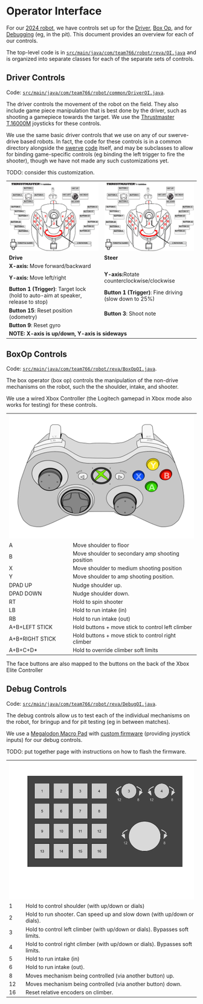 # Operator Interface

For our [2024 robot](../src/main/java/com/team766/robot/reva/Robot.java), we have controls set up for the [Driver](#driver-controls), [Box Op](#boxop-controls), and for [Debugging](#debug-controls) (eg, in the pit).  This document provides an overview for each of our controls.

The top-level code is in [`src/main/java/com/team766/robot/reva/OI.java`](../src/main/java/com/team766/robot/reva/OI.java) and is organized into separate classes for each of the separate sets of controls.

## Driver Controls
Code: [`src/main/java/com/team766/robot/common/DriverOI.java`](../src/main/java/com/team766/robot/common/DriverOI.java).

The driver controls the movement of the robot on the field.  They also include game piece manipulation that is best done by the driver, such as shooting a gamepiece towards the target.  We use the [Thrustmaster T.16000M](https://www.amazon.com/Guillemot-Thrustmaster-T-16000M-Fcs-Joystick/dp/B01H6KXGEI) joysticks for these controls.

We use the same basic driver controls that we use on any of our swerve-drive based robots.  In fact, the code for these controls is in a common directory alongside the [swerve](SwerveDrive.md) [code](../src/main/java/com/team766/robot/common/mechanisms/Drive.java) itself, and may be subclasses to allow for binding game-specific controls (eg binding the left trigger to fire the shooter), though we have not made any such customizations yet.

TODO: consider this customization.

<table style="table-layout: fixed">
  <tr>
    <td style="width: 50%">
    <img src="images/thrustmaster.jpeg" alt="left"/>
  </td>
  <td style="width: 50%">
      <img src="images/thrustmaster.jpeg" alt="right"/>
  </td>
  </tr>
  <tr>
    <td><strong>Drive</strong></td>
    <td><strong>Steer</strong></td>
  </tr>
  <tr>
    <td><strong>X-axis:</strong> Move forward/backward</td>
    <td></td>
  </tr>
    <tr>
    <td><strong>Y-axis:</strong> Move left/right</td>
    <td><strong>Y-axis:</strong>Rotate counterclockwise/clockwise</td>
  </tr>
  <tr>
    <td><strong>Button 1 (Trigger)</strong>: Target lock (hold to auto-aim at speaker, release to stop)</td>
    <td><strong>Button 1 (Trigger)</strong>: Fine driving<br>(slow down to 25%)</td>
  </tr>
  <tr>
    <td><strong>Button 15</strong>: Reset position (odometry)</td>
    <td><strong>Button 3</strong>: Shoot note</td>
  </tr>
    <tr>
    <td><strong>Button 9</strong>: Reset gyro</td>
    <td></td>
  </tr>
  <tr>
    <td colspan="2"><strong>NOTE: X-axis is up/down, Y-axis is sideways</strong></td>
  </tr>
</table>
<div style="page-break-after: always;"></div>

## BoxOp Controls
Code: [`src/main/java/com/team766/robot/reva/BoxOpOI.java`](../src/main/java/com/team766/robot/reva/BoxOpOI.java).

The box operator (box op) controls the manipulation of the non-drive mechanisms on the robot, such the the shoulder, intake, and shooter.

We use a wired Xbox Controller (the Logitech gamepad in Xbox mode also works for testing) for these controls.

<table>
  <tr>
    <td colspan="2">
    <img src="images/xbox.svg" alt="gamepad"/>
  </td>
  </tr>
  <tr>
  </tr>
  <tr>
    <td>A</td>
  <td>Move shoulder to floor</td>
  </tr>
  <tr>
    <td>B</td>
  <td>Move shoulder to secondary amp shooting position</td>
  </tr>
 <tr>
    <td>X</td>
  <td>Move shoulder to medium shooting position</td>
 </tr>
 <tr>
    <td>Y</td>
  <td>Move shoulder to amp shooting position.</td>
</tr>
 <tr>
    <td>DPAD UP</td>
  <td>Nudge shoulder up.</td>
</tr>
 <tr>
    <td>DPAD DOWN</td>
  <td>Nudge shoulder down.</td>
</tr>
 <tr>
    <td>RT</td>
  <td>Hold to spin shooter</td>
</tr>
 <tr>
    <td>LB</td>
  <td>Hold to run intake (in)</td>
</tr>
<tr>
    <td>RB</td>
  <td>Hold to run intake (out)</td>
</tr>
<tr>
    <td>A+B+LEFT STICK</td>
  <td>Hold buttons + move stick to control left climber</td>
</tr>
<tr>
    <td>A+B+RIGHT STICK</td>
  <td>Hold buttons + move stick to control right climber</td>
</tr>
<tr>
    <td>A+B+C+D*</td>
  <td>Hold to override climber soft limits</td>
</tr>
</table>

The face buttons are also mapped to the buttons on the back of the Xbox Elite Controller

<div style="page-break-after: always;"></div>

## Debug Controls
Code: [`src/main/java/com/team766/robot/reva/DebugOI.java`](../src/main/java/com/team766/robot/reva/DebugOI.java).

The debug controls allow us to test each of the individual mechanisms on the robot, for bringup and for pit testing (eg in between matches).

We use a [Megalodon Macro Pad](https://www.amazon.com/KEEBMONKEY-Megalodon-Programmable-Designer-Keyboard/dp/B0C1SV9G9L) with [custom firmware](https://github.com/Team766/qmk_firmware) (providing joystick inputs) for our debug controls.

TODO: put together page with instructions on how to flash the firmware.

<table>
  <tr>
    <td colspan="2">
    <img src="images/kb16.png" alt="macropad"/>
  </td>
  </tr>
  <tr>
    <td>1</td>
    <td>Hold to control shoulder (with up/down or dials)</td>
  </tr>
    <tr>
    <td>2</td>
    <td>Hold to run shooter.  Can speed up and slow down (with up/down or dials).</td>
  </tr>
  <tr>
    <td>3</td>
    <td>Hold to control left climber (with up/down or dials).  Bypasses soft limits.
  </tr>
  <tr>
    <td>4</td>
    <td>Hold to control right climber (with up/down or dials).  Bypasses soft limits.
  </tr>
  <tr>
    <td>5</td>
    <td>Hold to run intake (in)</td>
  </tr>
  <tr>
    <td>6</td>
    <td>Hold to run intake (out).</td>
  </tr>
  <tr>
    <td>8</td>
    <td>Moves mechanism being controlled (via another button) up.</td>
  </tr>
  <tr>
    <td>12</td>
    <td>Moves mechanism being controlled (via another button) down.</td>
  </tr>
  <tr>
    <td>16</td>
    <td>Reset relative encoders on climber.</td>
  </tr>
</table>
